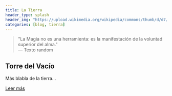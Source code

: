 ```yaml
---
title: La Tierra
header_type: splash
header_img: "https://upload.wikimedia.org/wikipedia/commons/thumb/d/d7/Acueducto_Segovia_noche.JPG/1024px-Acueducto_Segovia_noche.JPG"
categories: [blog, tierra] 
---
```


<blockquote class="tierra-cita">
  "La Magia no es una herramienta: es la manifestación de la voluntad superior del alma."
  <footer class="tierra-cita-footer">— Texto random</footer>
</blockquote>

<section class="tierra-section">
  <div class="tierra-posts">
    <article class="tierra-post">
      <h2>Torre del Vacío</h2>
        <p>Más blabla de la tierra...</p>
      <a href="#" class="read-more">Leer más</a>
    </article>
  </div>
</section>
